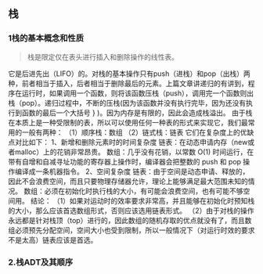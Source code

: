 ## 栈

### 1栈的基本概念和性质
> 栈是限定仅在表头进行插入和删除操作的线性表。  

它是后进先出（LIFO）的。对栈的基本操作只有push（进栈）和pop（出栈）两种，前者相当于插入，后者相当于删除最后的元素。上篇文章讲递归的有讲到，程序在运行时，如果调用一个函数，则将该函数压栈（push），调用完一个函数则出栈（pop）。递归过程中，不断的压栈(因为该函数并没有执行完毕，因为还没有执行到函数的最后一个大括号 } )。因为内存是有限的，因此会造成栈溢出。
由于栈在本质上是一种受限制的表，所以可以使用任何一种表的形式来实现它，我们最常用的一般有两种：
（1）顺序栈：数组
（2）链式栈：链表
它们在复杂度上的优缺点对比如下：
1、新增和删除元素时的时间复杂度
链表：在动态申请内存（new或者malloc）上的花销非常昂贵。
数组：几乎没有花销，以常数 O(1) 时间运行，在带有自增和自减寻址功能的寄存器上操作时，编译器会把整数的 push 和 pop 操作编译成一条机器指令。
2、空间复杂度
链表：由于空间是动态申请、释放的，因此不会浪费空间，而且只要物理存储器允许，理论上能够满足最大范围未知的情况。
数组：必须在初始化时执行栈的大小，有可能会浪费空间，也有可能不够空间用。
结论：
（1）如果对运动时的效率要求非常高，并且能够在初始化时预知栈的大小，那么应该首选数组形式，否则应该选用链表形式。
（2）由于对栈的操作永远都是针对栈顶（top）进行的，因此数组的随机存取的优点就没有了，而且数组必须预先分配空间，空间大小也受到限制，所以一般情况下（对运行时效的要求不是太高）链表应该是首选。

### 2.栈ADT及其顺序
